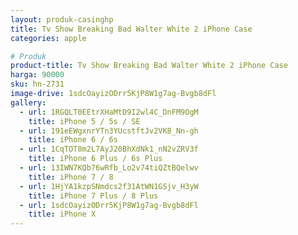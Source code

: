 ```yaml
---
layout: produk-casinghp
title: Tv Show Breaking Bad Walter White 2 iPhone Case
categories: apple

# Produk
product-title: Tv Show Breaking Bad Walter White 2 iPhone Case
harga: 90000
sku: hn-2731
image-drive: 1sdcOayizODrr5KjP8W1g7ag-Bvgb8dFl
gallery:
  - url: 1RGQLT0EEtrXHaMtD9I2wl4C_DnFM9OgM
    title: iPhone 5 / 5s / SE
  - url: 191eEWgxnrYTn3YUcstftJv2VK8_Nn-gh
    title: iPhone 6 / 6s
  - url: 1CqTOT8m2L7AyJ20BhXdNk1_nN2vZRV3f
    title: iPhone 6 Plus / 6s Plus
  - url: 13IWN7KQb76wRfb_Lo2v74tiQZtBQelwv
    title: iPhone 7 / 8
  - url: 1HjYA1kzpSNmdcs2f31AtWN1GSjv_H3yW
    title: iPhone 7 Plus / 8 Plus
  - url: 1sdcOayizODrr5KjP8W1g7ag-Bvgb8dFl
    title: iPhone X
---
```


